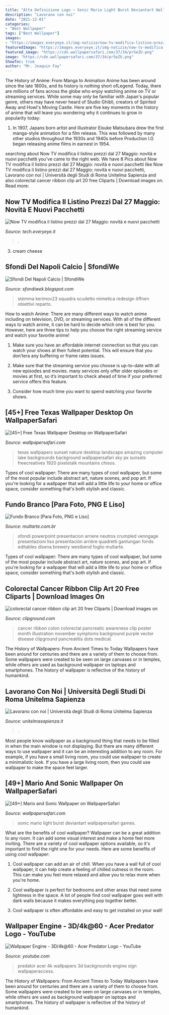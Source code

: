 ```yaml
---
title: "Alta Definizione Logo ~ Sonic Mario Light Burst Deviantart Wallpapersafari Games"
description: "Lavorano con noi"
date: "2021-12-01"
categories:
- "Best Wallpaper"
tags: ["Best Wallpaper"]
images:
- "https://images.everyeye.it/img-notizie/now-tv-modifica-listino-prezzi-27-maggio-novita-nuovi-pacchetti-v3-442516.jpg"
featuredImage: "https://images.everyeye.it/img-notizie/now-tv-modifica-listino-prezzi-27-maggio-novita-nuovi-pacchetti-v3-442516.jpg"
featured_image: "https://cdn.wallpapersafari.com/37/34/pr5eZU.png"
image: "https://cdn.wallpapersafari.com/37/34/pr5eZU.png"
ShowToc: true
author: "Mr. Joaquin Fay"
---
```



The History of Anime: From Manga to Animation
Anime has been around since the late 1800s, and its history is nothing short ofLegend. Today, there are millions of fans across the globe who enjoy watching anime on TV or streaming services. While some may only be familiar with Japan's popular genre, others may have never heard of Studio Ghibli, creators of Spirited Away and Howl's Moving Castle. Here are five key moments in the history of anime that will leave you wondering why it continues to grow in popularity today:
1) In 1907, Japans born artist and illustrator Eisuke Matsubara drew the first manga-style animation for a film release. This was followed by many other studios throughout the 1930s and 1940s before Production I.G began releasing anime films in earnest in 1954.

	

		
searching about Now TV modifica il listino prezzi dal 27 Maggio: novità e nuovi pacchetti you've came to the right web. We have 8 Pics about Now TV modifica il listino prezzi dal 27 Maggio: novità e nuovi pacchetti like Now TV modifica il listino prezzi dal 27 Maggio: novità e nuovi pacchetti, Lavorano con noi | Università degli Studi di Roma Unitelma Sapienza and also colorectal cancer ribbon clip art 20 free Cliparts | Download images on. Read more:
		
    
## Now TV Modifica Il Listino Prezzi Dal 27 Maggio: Novità E Nuovi Pacchetti

<img loading=lazy src="https://images.everyeye.it/img-notizie/now-tv-modifica-listino-prezzi-27-maggio-novita-nuovi-pacchetti-v3-442516.jpg" onerror="this.onerror=null;this.src='https://tse3.mm.bing.net/th?id=OIP.fFjVe49RGdj3bOjYAgPEsQHaEK&amp;pid=15.1';" alt="Now TV modifica il listino prezzi dal 27 Maggio: novità e nuovi pacchetti">

_Source: tech.everyeye.it_

>. 

	

3. cream cheese 

    
## Sfondi Del Napoli Calcio | SfondiWe

<img loading=lazy src="https://i0.wp.com/i.pinimg.com/originals/25/12/18/251218a4ab4e611e0b2ea735f7c68be8.jpg" onerror="this.onerror=null;this.src='https://tse4.mm.bing.net/th?id=OIP.ed2cms7f2q5pbFXv94MUiAHaL2&amp;pid=15.1';" alt="Sfondi Del Napoli Calcio | SfondiWe">

_Source: sfondiwek.blogspot.com_

>stemma kerimov23 squadra scudetto mimetica redesign öffnen obiettivi reparto. 

	

How to watch Anime: There are many different ways to watch anime including on television, DVD, or streaming services.
With all of the different ways to watch anime, it can be hard to decide which one is best for you. However, here are three tips to help you choose the right streaming service and watch your favorite anime!
1. Make sure you have an affordable internet connection so that you can watch your shows at their fullest potential. This will ensure that you don’tera any buffering or frame rates issues.

2. Make sure that the streaming service you choose is up-to-date with all new episodes and movies. many services only offer older episodes or movies at first, so it’s important to check ahead of time if your preferred service offers this feature.

3. Consider how much time you want to spend watching your favorite shows.

    
## [45+] Free Texas Wallpaper Desktop On WallpaperSafari

<img loading=lazy src="https://cdn.wallpapersafari.com/19/13/cS8COo.jpg" onerror="this.onerror=null;this.src='https://tse3.mm.bing.net/th?id=OIP.NJIzQFiOVII_E5P5VCZuggHaEo&amp;pid=15.1';" alt="[45+] Free Texas Wallpaper Desktop on WallpaperSafari">

_Source: wallpapersafari.com_

>texas wallpapers sunset nature desktop landscape amazing computer lake backgrounds background wallpapersafari sky px sunsets freecreatives 1920 pixelstalk mountains chisos. 

	

Types of cool wallpaper:
There are many types of cool wallpaper, but some of the most popular include abstract art, nature scenes, and pop art. If you're looking for a wallpaper that will add a little life to your home or office space, consider something that's both stylish and classic.

    
## Fundo Branco [Para Foto, PNG E Liso]

<img loading=lazy src="https://i1.wp.com/www.multarte.com.br/wp-content/uploads/2018/12/fundo-branco.png?resize=696%2C390&amp;ssl=1" onerror="this.onerror=null;this.src='https://tse1.mm.bing.net/th?id=OIP.C6sJdyErNIz-1AyKcCekugHaEJ&amp;pid=15.1';" alt="Fundo Branco [Para Foto, PNG e Liso]">

_Source: multarte.com.br_

>sfondi powerpoint presentacion arriere neutros crumpled venngage presentazioni liso presentación arrière quadretti gantungan fonds editables disena brewery westbend foglio multarte. 

	

Types of cool wallpaper:
There are many types of cool wallpaper, but some of the most popular include abstract art, nature scenes, and pop art. If you're looking for a wallpaper that will add a little life to your home or office space, consider something that's both stylish and classic.

    
## Colorectal Cancer Ribbon Clip Art 20 Free Cliparts | Download Images On

<img loading=lazy src="https://clipground.com/images/colorectal-cancer-ribbon-clip-art-8.jpg" onerror="this.onerror=null;this.src='https://tse1.mm.bing.net/th?id=OIP.CuOzvoO85ckZY-wtYcJJPgHaHa&amp;pid=15.1';" alt="colorectal cancer ribbon clip art 20 free Cliparts | Download images on">

_Source: clipground.com_

>cancer ribbon colon colorectal pancreatic awareness clip poster month illustration november symptoms background purple vector disease clipground pancreatitis dots medical. 

	

The History of Wallpapers: From Ancient Times to Today
Wallpapers have been around for centuries and there are a variety of them to choose from. Some wallpapers were created to be seen on large canvases or in temples, while others are used as background wallpaper on laptops and smartphones. The history of wallpaper is reflective of the history of humankind.

    
## Lavorano Con Noi | Università Degli Studi Di Roma Unitelma Sapienza

<img loading=lazy src="https://www.unitelmasapienza.it/sites/default/files/styles/img_paragrafo_testo/public/mediaroot/immagini/testo_speciale/sapienza.png?itok=paAW33XQ" onerror="this.onerror=null;this.src='https://tse1.mm.bing.net/th?id=OIP.ayE1eMhyBOlTXx7uF58snQAAAA&amp;pid=15.1';" alt="Lavorano con noi | Università degli Studi di Roma Unitelma Sapienza">

_Source: unitelmasapienza.it_

>. 

	

Most people know wallpaper as a background thing that needs to be filled in when the main window is not displaying. But there are many different ways to use wallpaper and it can be an interesting addition to any room. For example, if you have a small living room, you could use wallpaper to create a minimalistic look. If you have a large living room, then you could use wallpaper to make the space feel larger.

    
## [49+] Mario And Sonic Wallpaper On WallpaperSafari

<img loading=lazy src="https://cdn.wallpapersafari.com/37/34/pr5eZU.png" onerror="this.onerror=null;this.src='https://tse1.mm.bing.net/th?id=OIP.7pStzLZPUhp026q2ANwczwHaEo&amp;pid=15.1';" alt="[49+] Mario and Sonic Wallpaper on WallpaperSafari">

_Source: wallpapersafari.com_

>sonic mario light burst deviantart wallpapersafari games. 

	

What are the benefits of cool wallpaper?
Wallpaper can be a great addition to any room. It can add some visual interest and make a home feel more inviting. There are a variety of cool wallpaper options available, so it's important to find the right one for your needs. Here are some benefits of using cool wallpaper: 
1. Cool wallpaper can add an air of chill. When you have a wall full of cool wallpaper, it can help create a feeling of chilled outness in the room. This can make you feel more relaxed and allow you to relax more when you're home. 

2. Cool wallpaper is perfect for bedrooms and other areas that need some lightness in the space. A lot of people find cool wallpaper goes well with dark walls because it makes everything pop together better. 

3. Cool wallpaper is often affordable and easy to get installed on your wall!

    
## Wallpaper Engine - 3D/4k@60 - Acer Predator Logo - YouTube

<img loading=lazy src="https://i.ytimg.com/vi/CSU4M4FOcPA/maxresdefault.jpg" onerror="this.onerror=null;this.src='https://tse1.mm.bing.net/th?id=OIP.LgdllwLlHTLVpPdGjWzKtwHaEK&amp;pid=15.1';" alt="Wallpaper Engine - 3D/4k@60 - Acer Predator Logo - YouTube">

_Source: youtube.com_

>predator acer 4k wallpapers 3d backgrounds engine sign wallpaperaccess. 

	

The History of Wallpapers: From Ancient Times to Today
Wallpapers have been around for centuries and there are a variety of them to choose from. Some wallpapers were created to be seen on large canvases or in temples, while others are used as background wallpaper on laptops and smartphones. The history of wallpaper is reflective of the history of humankind.

